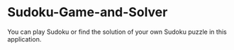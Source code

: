 # Sudoku-Game-and-Solver
You can play Sudoku or find the solution of your own Sudoku puzzle in this application.
